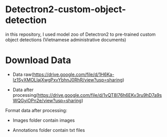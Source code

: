 # Detectron2-custom-object-detection

in this repository, I used model zoo of Detectron2 to pre-trained custom object detections (Vietnamese administrative documents)

# Download Data

- Data raw(https://drive.google.com/file/d/1H6Ka-lz1SyXMOLlajXwgPxvYbhnJ0RhR/view?usp=sharing)

- Data after processing(https://drive.google.com/file/d/1vQT8I76h6EKv3ru9hD7a9sWQGyiOPn2e/view?usp=sharing)

Format data after processing:

- Images folder contain images

- Annotations folder contain txt files


